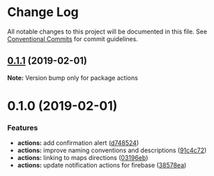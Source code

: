 # Change Log

All notable changes to this project will be documented in this file.
See [Conventional Commits](https://conventionalcommits.org) for commit guidelines.

## [0.1.1](https://github.com/jobvs/native-components/compare/actions@0.1.0...actions@0.1.1) (2019-02-01)

**Note:** Version bump only for package actions

# 0.1.0 (2019-02-01)

### Features

-   **actions:** add confirmation alert ([d748524](https://github.com/jobvs/native-components/commit/d748524))
-   **actions:** improve naming conventions and descriptions
    ([91c4c72](https://github.com/jobvs/native-components/commit/91c4c72))
-   **actions:** linking to maps directions ([03196eb](https://github.com/jobvs/native-components/commit/03196eb))
-   **actions:** update notification actions for firebase
    ([38578ea](https://github.com/jobvs/native-components/commit/38578ea))
